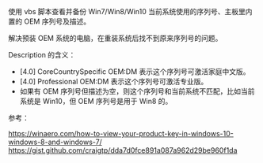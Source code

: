 使用 vbs 脚本查看并备份 Win7/Win8/Win10 当前系统使用的序列号、主板里内置的 OEM 序列号及描述。

解决预装 OEM 系统的电脑，在重装系统后找不到原来序列号的问题。

Description 的含义：
 - [4.0] CoreCountrySpecific OEM:DM 表示这个序列号可激活家庭中文版。
 - [4.0] Professional OEM:DM 表示这个序列号可激活专业版。
 - 如果有 OEM 序列号但描述为空，则这个序列号和当前系统不匹配，比如当前系统是 Win10，但 OEM 序列号是用于 Win8 的。

参考：

https://winaero.com/how-to-view-your-product-key-in-windows-10-windows-8-and-windows-7/
https://gist.github.com/craigtp/dda7d0fce891a087a962d29be960f1da

